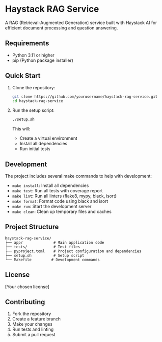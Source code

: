 # Haystack RAG Service

A RAG (Retrieval-Augmented Generation) service built with Haystack AI for efficient document processing and question answering.

## Requirements

- Python 3.11 or higher
- pip (Python package installer)

## Quick Start

1. Clone the repository:
   ```bash
   git clone https://github.com/yourusername/haystack-rag-service.git
   cd haystack-rag-service
   ```

2. Run the setup script:
   ```bash
   ./setup.sh
   ```

   This will:
   - Create a virtual environment
   - Install all dependencies
   - Run initial tests

## Development

The project includes several make commands to help with development:

- `make install`: Install all dependencies
- `make test`: Run all tests with coverage report
- `make lint`: Run all linters (flake8, mypy, black, isort)
- `make format`: Format code using black and isort
- `make run`: Start the development server
- `make clean`: Clean up temporary files and caches

## Project Structure

```
haystack-rag-service/
├── app/              # Main application code
├── tests/            # Test files
├── pyproject.toml    # Project configuration and dependencies
├── setup.sh          # Setup script
└── Makefile         # Development commands
```

## License

[Your chosen license]

## Contributing

1. Fork the repository
2. Create a feature branch
3. Make your changes
4. Run tests and linting
5. Submit a pull request 